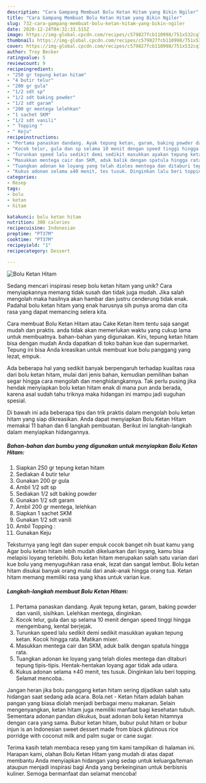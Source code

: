 ```yaml
---
description: "Cara Gampang Membuat Bolu Ketan Hitam yang Bikin Ngiler"
title: "Cara Gampang Membuat Bolu Ketan Hitam yang Bikin Ngiler"
slug: 732-cara-gampang-membuat-bolu-ketan-hitam-yang-bikin-ngiler
date: 2020-12-24T04:32:33.515Z
image: https://img-global.cpcdn.com/recipes/c579827fcb110998/751x532cq70/bolu-ketan-hitam-foto-resep-utama.jpg
thumbnail: https://img-global.cpcdn.com/recipes/c579827fcb110998/751x532cq70/bolu-ketan-hitam-foto-resep-utama.jpg
cover: https://img-global.cpcdn.com/recipes/c579827fcb110998/751x532cq70/bolu-ketan-hitam-foto-resep-utama.jpg
author: Troy Becker
ratingvalue: 5
reviewcount: 9
recipeingredient:
- "250 gr tepung ketan hitam"
- "4 butir telur"
- "200 gr gula"
- "1/2 sdt sp"
- "1/2 sdt baking powder"
- "1/2 sdt garam"
- "200 gr mentega lelehkan"
- "1 sachet SKM"
- "1/2 sdt vanili"
- " Topping "
- " Keju"
recipeinstructions:
- "Pertama panaskan dandang. Ayak tepung ketan, garam, baking powder dan vanili, sisihkan. Lelehkan mentega, dinginkan."
- "Kocok telur, gula dan sp selama 10 menit dengan speed tinggi hingga mengembang, kental berjejak."
- "Turunkan speed lalu sedikit demi sedikit masukkan ayakan tepung ketan. Kocok hingga rata. Matikan mixer."
- "Masukkan mentega cair dan SKM, aduk balik dengan spatula hingga rata."
- "Tuangkan adonan ke loyang yang telah dioles mentega dan ditaburi tepung tipis-tipis. Hentak-hentakan loyang agar tidak ada udara."
- "Kukus adonan selama ±40 menit, tes tusuk. Dinginkan lalu beri topping. Selamat mencoba.."
categories:
- Resep
tags:
- bolu
- ketan
- hitam

katakunci: bolu ketan hitam 
nutrition: 300 calories
recipecuisine: Indonesian
preptime: "PT37M"
cooktime: "PT37M"
recipeyield: "1"
recipecategory: Dessert

---
```



![Bolu Ketan Hitam](https://img-global.cpcdn.com/recipes/c579827fcb110998/751x532cq70/bolu-ketan-hitam-foto-resep-utama.jpg)

Sedang mencari inspirasi resep bolu ketan hitam yang unik? Cara menyiapkannya memang tidak susah dan tidak juga mudah. Jika salah mengolah maka hasilnya akan hambar dan justru cenderung tidak enak. Padahal bolu ketan hitam yang enak harusnya sih punya aroma dan cita rasa yang dapat memancing selera kita.

Cara membuat Bolu Ketan Hitam atau Cake Ketan Item tentu saja sangat mudah dan praktis. anda tidak akan memerlukan waktu yang cukup lama untuk membuatnya. bahan-bahan yang digunakan. Kini, tepung ketan hitam bisa dengan mudah Anda dapatkan di toko bahan kue dan supermarket. Tepung ini bisa Anda kreasikan untuk membuat kue bolu panggang yang lezat, empuk.

Ada beberapa hal yang sedikit banyak berpengaruh terhadap kualitas rasa dari bolu ketan hitam, mulai dari jenis bahan, kemudian pemilihan bahan segar hingga cara mengolah dan menghidangkannya. Tak perlu pusing jika hendak menyiapkan bolu ketan hitam enak di mana pun anda berada, karena asal sudah tahu triknya maka hidangan ini mampu jadi suguhan spesial.


Di bawah ini ada beberapa tips dan trik praktis dalam mengolah bolu ketan hitam yang siap dikreasikan. Anda dapat menyiapkan Bolu Ketan Hitam memakai 11 bahan dan 6 langkah pembuatan. Berikut ini langkah-langkah dalam menyiapkan hidangannya.

<!--inarticleads1-->

##### Bahan-bahan dan bumbu yang digunakan untuk menyiapkan Bolu Ketan Hitam:

1. Siapkan 250 gr tepung ketan hitam
1. Sediakan 4 butir telur
1. Gunakan 200 gr gula
1. Ambil 1/2 sdt sp
1. Sediakan 1/2 sdt baking powder
1. Gunakan 1/2 sdt garam
1. Ambil 200 gr mentega, lelehkan
1. Siapkan 1 sachet SKM
1. Gunakan 1/2 sdt vanili
1. Ambil  Topping :
1. Gunakan  Keju


Teksturnya yang legit dan super empuk cocok banget nih buat kamu yang Agar bolu ketan hitam lebih mudah dikeluarkan dari loyang, kamu bisa melapisi loyang terlebihi. Bolu ketan hitam merupakan salah satu varian dari kue bolu yang menyuguhkan rasa enak, lezat dan sangat lembut. Bolu ketan hitam disukai banyak orang mulai dari anak-anak hingga orang tua. Ketan hitam memang memiliki rasa yang khas untuk varian kue. 

<!--inarticleads2-->

##### Langkah-langkah membuat Bolu Ketan Hitam:

1. Pertama panaskan dandang. Ayak tepung ketan, garam, baking powder dan vanili, sisihkan. Lelehkan mentega, dinginkan.
1. Kocok telur, gula dan sp selama 10 menit dengan speed tinggi hingga mengembang, kental berjejak.
1. Turunkan speed lalu sedikit demi sedikit masukkan ayakan tepung ketan. Kocok hingga rata. Matikan mixer.
1. Masukkan mentega cair dan SKM, aduk balik dengan spatula hingga rata.
1. Tuangkan adonan ke loyang yang telah dioles mentega dan ditaburi tepung tipis-tipis. Hentak-hentakan loyang agar tidak ada udara.
1. Kukus adonan selama ±40 menit, tes tusuk. Dinginkan lalu beri topping. Selamat mencoba..


Jangan heran jika bolu panggang ketan hitam sering dijadikan salah satu hidangan saat sedang ada acara. Bola.net - Ketan hitam adalah bahan pangan yang biasa diolah menjadi berbagai menu makanan. Selain mengenyangkan, ketan hitam juga memiliki manfaat bagi kesehatan tubuh. Sementara adonan pandan dikukus, buat adonan bolu ketan hitamnya dengan cara yang sama. Bubur ketan hitam, bubur pulut hitam or bubur injun is an Indonesian sweet dessert made from black glutinous rice porridge with coconut milk and palm sugar or cane sugar. 

Terima kasih telah membaca resep yang tim kami tampilkan di halaman ini. Harapan kami, olahan Bolu Ketan Hitam yang mudah di atas dapat membantu Anda menyiapkan hidangan yang sedap untuk keluarga/teman ataupun menjadi inspirasi bagi Anda yang berkeinginan untuk berbisnis kuliner. Semoga bermanfaat dan selamat mencoba!
